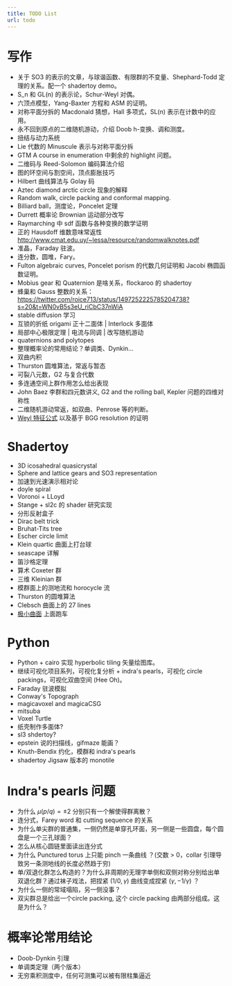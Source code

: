 ```yaml
---
title: TODO List
url: todo
---
```


# 写作

- 关于 SO3 的表示的文章，与球谐函数、有限群的不变量、Shephard-Todd 定理的关系。配一个 shadertoy demo。
- S_n 和 GL(n) 的表示论，Schur-Weyl 对偶。
- 六顶点模型，Yang-Baxter 方程和 ASM 的证明。
- 对称平面分拆的 Macdonald 猜想，Hall 多项式，SL(n) 表示在计数中的应用。
- 永不回到原点的二维随机游动，介绍 Doob h-变换、调和测度。
- 扭结与动力系统
- Lie 代数的 Minuscule 表示与对称平面分拆
- GTM A course in enumeration 中剩余的 highlight 问题。
- 二维码与 Reed-Solomon 编码算法介绍
- 图的环空间与割空间，顶点膨胀技巧
- Hilbert 曲线算法与 Golay 码
- Aztec diamond arctic circle 现象的解释
- Random walk, circle packing and conformal mapping.
- Billiard ball，测度论，Poncelet 定理
- Durrett 概率论 Brownian 运动部分改写
- Raymarching 中 sdf 函数与各种变换的数学证明
- 正的 Hausdoff 维数意味常返性 http://www.cmat.edu.uy/~lessa/resource/randomwalknotes.pdf
- 准晶，Faraday 驻波。
- 连分数，圆堆，Fary。
- Fulton algebraic curves, Poncelet porism 的代数几何证明和 Jacobi 椭圆函数证明。
- Mobius gear 和 Quaternion 是啥关系，flockaroo 的 shadertoy
- 蜂巢和 Gauss 整数的关系：https://twitter.com/roice713/status/1497252225785204738?s=20&t=WN0vB5s3eU_riCbC37nWiA
- stable diffusion 学习
- 互锁的折纸 origami 正十二面体 | Interlock 多面体
- 局部中心极限定理 | 电流与同调 | 改写随机游动
- quaternions and polytopes
- 整理概率论的常用结论？单调类、Dynkin...
- 双曲内积
- Thurston 圆堆算法，常返与暂态
- 可裂八元数，G2 与复合代数
- 多连通空间上群作用怎么给出表现
- John Baez 李群和四元数讲义, G2 and the rolling ball, Kepler 问题的四维对称性
- 二维随机游动常返，如双曲、Penrose 等的判断。
- [Weyl 特征公式](http://math.soimeme.org/~arunram/Resources/KacMoodyLieAlgebrasChapterIII.html) 以及基于 BGG resolution 的证明

# Shadertoy

- 3D icosahedral quasicrystal
- Sphere and lattice gears and SO3 representation
- 加速到光速演示相对论
- doyle spiral
- Voronoi + LLoyd
- Stange + sl2c 的 shader 研究实现
- 分形反射盒子
- Dirac belt trick
- Bruhat-Tits tree
- Escher circle limit
- Klein quartic 曲面上打台球
- seascape 详解
- 笛沙格定理
- 算术 Coxeter 群
- 三维 Kleinian 群
- 模群面上的测地流和 horocycle 流
- Thurston 的圆堆算法
- Clebsch 曲面上的 27 lines
- [极小曲面](http://bugman123.com/MinimalSurfaces/index.html) 上面跑车


# Python

- Python + cairo 实现 hyperbolic tiling 矢量绘图库。
- 继续可视化项目系列，可视化复分析 + indra's pearls，可视化 circle packings，可视化双曲空间 (Hee Oh)。
- Faraday 驻波模拟
- Conway's Topograph
- magicavoxel and magicaCSG
- mitsuba
- Voxel Turtle
- 纸壳制作多面体?
- sl3 shdertoy?
- epstein 说的扫描线，gifmaze 能画？
- Knuth-Bendix 约化，模群和 indra's pearls
- shadertoy Jigsaw 版本的 monotile


# Indra's pearls 问题

- 为什么 $\mu(p/q)=\pm2$ 分别只有一个解使得群离散？
- 连分式，Farey word 和 cutting sequence 的关系
- 为什么单尖群的普通集，一侧仍然是单穿孔环面，另一侧是一些圆盘，每个圆盘是一个三孔球面？
- 怎么从核心圆链里面读出连分式
- 为什么 Punctured torus 上只能 pinch 一条曲线 ？(交数 > 0，collar 引理导致另一条测地线的长度必然趋于穷)
- 单/双退化群怎么构造的？为什么非周期的无理字单侧和双侧对称分别给出单双退化群？通过袜子戏法，把捏紧 $(1/0,\gamma)$ 曲线变成捏紧 $(\gamma,-1/\gamma)$ ？
- 为什么一侧的常域塌陷，另一侧没事？
- 双尖群总是给出一个circle packing, 这个 circle packing 由两部分组成。这是为什么？


# 概率论常用结论

- Doob-Dynkin 引理
- 单调类定理（两个版本）
- 无穷乘积测度中，任何可测集可以被有限柱集逼近